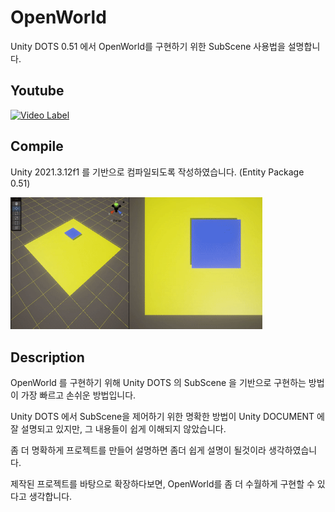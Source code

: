 # OpenWorld

Unity DOTS 0.51 에서 OpenWorld를 구현하기 위한 SubScene 사용법을 설명합니다.

## Youtube

[![Video Label](https://img.youtube.com/vi/K9RDX60XxEA/0.jpg)](https://youtu.be/K9RDX60XxEA)

## Compile

Unity 2021.3.12f1 를 기반으로 컴파일되도록 작성하였습니다. (Entity Package 0.51)

<img src="./Assets/Art/sample.gif" width="80%" height="80%"></img>


## Description

OpenWorld 를 구현하기 위해 Unity DOTS 의 SubScene 을 기반으로 구현하는 방법이 
가장 빠르고 손쉬운 방법입니다.

Unity DOTS 에서 SubScene을 제어하기 위한 명확한 방법이 Unity DOCUMENT 에 잘 설명되고 있지만,
그 내용들이 쉽게 이해되지 않았습니다.

좀 더 명확하게 프로젝트를 만들어 설명하면 좀더 쉽게 설명이 될것이라 생각하였습니다.

제작된 프로젝트를 바탕으로 확장하다보면, OpenWorld를 좀 더 수월하게 구현할 수 있다고 생각합니다.
